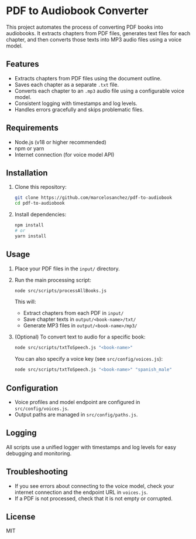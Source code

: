 # PDF to Audiobook Converter

This project automates the process of converting PDF books into audiobooks. It extracts chapters from PDF files, generates text files for each chapter, and then converts those texts into MP3 audio files using a voice model.

## Features
- Extracts chapters from PDF files using the document outline.
- Saves each chapter as a separate `.txt` file.
- Converts each chapter to an `.mp3` audio file using a configurable voice model.
- Consistent logging with timestamps and log levels.
- Handles errors gracefully and skips problematic files.

## Requirements
- Node.js (v18 or higher recommended)
- npm or yarn
- Internet connection (for voice model API)

## Installation
1. Clone this repository:
   ```sh
   git clone https://github.com/marcelosanchez/pdf-to-audiobook
   cd pdf-to-audiobook
   ```
2. Install dependencies:
   ```sh
   npm install
   # or
   yarn install
   ```

## Usage
1. Place your PDF files in the `input/` directory.
2. Run the main processing script:
   ```sh
   node src/scripts/processAllBooks.js
   ```
   This will:
   - Extract chapters from each PDF in `input/`
   - Save chapter texts in `output/<book-name>/txt/`
   - Generate MP3 files in `output/<book-name>/mp3/`

3. (Optional) To convert text to audio for a specific book:
   ```sh
   node src/scripts/txtToSpeech.js "<book-name>"
   ```
   You can also specify a voice key (see `src/config/voices.js`):
   ```sh
   node src/scripts/txtToSpeech.js "<book-name>" "spanish_male"
   ```

## Configuration
- Voice profiles and model endpoint are configured in `src/config/voices.js`.
- Output paths are managed in `src/config/paths.js`.

## Logging
All scripts use a unified logger with timestamps and log levels for easy debugging and monitoring.

## Troubleshooting
- If you see errors about connecting to the voice model, check your internet connection and the endpoint URL in `voices.js`.
- If a PDF is not processed, check that it is not empty or corrupted.

## License
MIT
